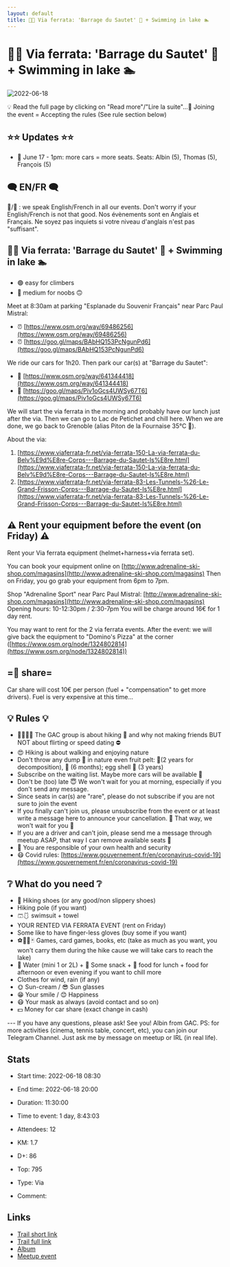 ```yaml
---
layout: default
title: 🧗🔵 Via ferrata: 'Barrage du Sautet' 🌊 + Swimming in lake 🏊️
---
```


# 🧗🔵 Via ferrata: 'Barrage du Sautet' 🌊 + Swimming in lake 🏊️

![2022-06-18](/Stats/img/orig/2022-06-18.jpg)

💡 Read the full page by clicking on "Read more"/"Lire la suite"...💜
Joining the event = Accepting the rules (See rule section below)

## ⭐⭐ Updates ⭐⭐

* 📅 June 17 - 1pm: more cars = more seats. Seats: Albin (5), Thomas (5), François (5)

## 🗨️ EN/FR 🗨️
🦅/🐓 : we speak English/French in all our events. Don't worry if your English/French is not that good. Nos évènements sont en Anglais et Français. Ne soyez pas inquiets si votre niveau d'anglais n'est pas "suffisant".

## 🧗🔵 Via ferrata: 'Barrage du Sautet' 🌊 + Swimming in lake 🏊️

* 🟢 easy for climbers
* 🔵 medium for noobs 🙃

Meet at 8:30am at parking "Esplanade du Souvenir Français" near Parc Paul Mistral:

* ⏰ [https://www.osm.org/way/69486256](https://www.osm.org/way/69486256)
* ⏰ [https://goo.gl/maps/BAbHQ153PcNgunPd6](https://goo.gl/maps/BAbHQ153PcNgunPd6)

We ride our cars for 1h20. Then park our car(s) at "Barrage du Sautet":

* 🚗 [https://www.osm.org/way/641344418](https://www.osm.org/way/641344418)
* 🚗 [https://goo.gl/maps/Piv1oGcs4UWSy67T6](https://goo.gl/maps/Piv1oGcs4UWSy67T6)

We will start the via ferrata in the morning and probably have our lunch just after the via. Then we can go to Lac de Petichet and chill here. When we are done, we go back to Grenoble (alias Piton de la Fournaise 35°C 🥵).

About the via:

1. [https://www.viaferrata-fr.net/via-ferrata-150-La-via-ferrata-du-Belv%E9d%E8re-Corps---Barrage-du-Sautet-Is%E8re.html](https://www.viaferrata-fr.net/via-ferrata-150-La-via-ferrata-du-Belv%E9d%E8re-Corps---Barrage-du-Sautet-Is%E8re.html)
2. [https://www.viaferrata-fr.net/via-ferrata-83-Les-Tunnels-%26-Le-Grand-Frisson-Corps---Barrage-du-Sautet-Is%E8re.html](https://www.viaferrata-fr.net/via-ferrata-83-Les-Tunnels-%26-Le-Grand-Frisson-Corps---Barrage-du-Sautet-Is%E8re.html)

## ⚠️ Rent your equipment before the event (on Friday) ⚠️
Rent your Via ferrata equipment (helmet+harness+via ferrata set).

You can book your equipment online on [http://www.adrenaline-ski-shop.com/magasins](http://www.adrenaline-ski-shop.com/magasins)
Then on Friday, you go grab your equipment from 6pm to 7pm.

Shop "Adrenaline Sport" near Parc Paul Mistral: [http://www.adrenaline-ski-shop.com/magasins](http://www.adrenaline-ski-shop.com/magasins)
Opening hours: 10-12:30pm / 2:30-7pm
You will be charge around 16€ for 1 day rent.

You may want to rent for the 2 via ferrata events.
After the event: we will give back the equipment to "Domino's Pizza" at the corner ([https://www.osm.org/node/1324802814](https://www.osm.org/node/1324802814))

## =🚗 share=
Car share will cost 10€ per person (fuel + "compensation" to get more drivers). Fuel is very expensive at this time...

## 💡 Rules 💡

* 🚶‍♀️🚶‍♂️ The GAC group is about hiking 🥾 and why not making friends BUT NOT about flirting or speed dating ⛔
* 😍 Hiking is about walking and enjoying nature
* Don't throw any dump 🚮 in nature even fruit pelt: 🍌(2 years for decomposition), 🍊 (6 months); egg shell 🥚 (3 years)
* Subscribe on the waiting list. Maybe more cars will be available 🚗
* Don't be (too) late 😇 We won't wait for you at morning, especially if you don't send any message.
* Since seats in car(s) are "rare", please do not subscribe if you are not sure to join the event
* If you finally can't join us, please unsubscribe from the event or at least write a message here to announce your cancellation. 💜 That way, we won't wait for you 💜
* If you are a driver and can't join, please send me a message through meetup ASAP, that way I can remove available seats 🚗
* 💟 You are responsible of your own health and security
* 😷 Covid rules: [https://www.gouvernement.fr/en/coronavirus-covid-19](https://www.gouvernement.fr/en/coronavirus-covid-19)

## ❔ What do you need ❔

* 🥾 Hiking shoes (or any good/non slippery shoes)
* Hiking pole (if you want)
* 🩳🩱 swimsuit + towel
* YOUR RENTED VIA FERRATA EVENT (rent on Friday)
* Some like to have finger-less gloves (buy some if you want)
* ⚽🏐🎲🃏 Games, card games, books, etc (take as much as you want, you won't carry them during the hike cause we will take cars to reach the lake)
* 🧃 Water (mini 1 or 2L) + 🍫 Some snack + 🥗 food for lunch + food for afternoon or even evening if you want to chill more
* Clothes for wind, rain (if any)
* 🌞 Sun-cream / 😎 Sun glasses
* 😁 Your smile / 😊 Happiness
* 😷 Your mask as always (avoid contact and so on)
* 💵 Money for car share (exact change in cash)

\-\-\-
If you have any questions, please ask!
See you! Albin from GAC.
PS: for more activities (cinema, tennis table, concert, etc), you can join our Telegram Channel. Just ask me by message on meetup or IRL (in real life).

## Stats

- Start time: 2022-06-18 08:30
- End time: 2022-06-18 20:00
- Duration: 11:30:00
- Time to event: 1 day, 8:43:03
- Attendees: 12

- KM: 1.7
- D+: 86
- Top: 795
- Type: Via
- Comment: 

## Links

- [Trail short link](https://s.42l.fr/EAxvAAP0)
- [Trail full link]()
- [Album](https://binnette.github.io/GacImg2022/2022-06-18-🧗🔵-Via-ferrata-Barrage-du-Sautet-🌊-Swimming-in-lake-🏊️.html)
- [Meetup event](https://www.meetup.com/grenoble-adventure-club-english-french/events/286618407/)
